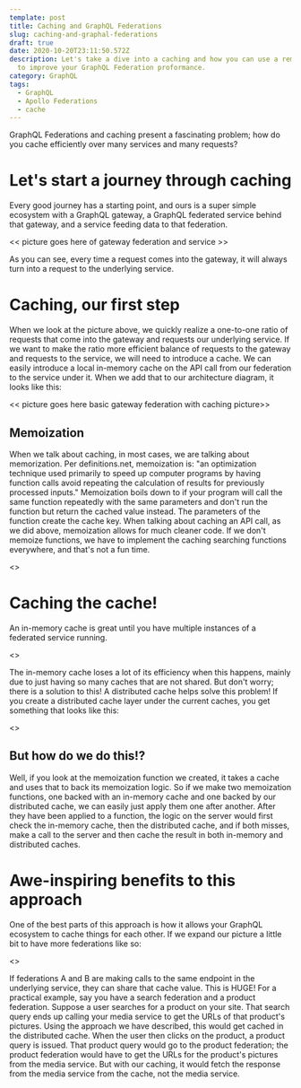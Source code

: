 ```yaml
---
template: post
title: Caching and GraphQL Federations
slug: caching-and-graphal-federations
draft: true
date: 2020-10-20T23:11:50.572Z
description: Let's take a dive into a caching and how you can use a remote cache
  to improve your GraphQL Federation proformance.
category: GraphQL
tags:
  - GraphQL
  - Apollo Federations
  - cache
---
```

GraphQL Federations and caching present a fascinating problem; how do you cache efficiently over many services and many requests?



# Let's start a journey through caching

Every good journey has a starting point, and ours is a super simple ecosystem with a GraphQL gateway, a GraphQL federated service behind that gateway, and a service feeding data to that federation.



<< picture goes here of gateway federation and service >>

As you can see, every time a request comes into the gateway, it will always turn into a request to the underlying service.



# Caching, our first step

When we look at the picture above, we quickly realize a one-to-one ratio of requests that come into the gateway and requests our underlying service. If we want to make the ratio more efficient balance of requests to the gateway and requests to the service, we will need to introduce a cache. We can easily introduce a local in-memory cache on the API call from our federation to the service under it. When we add that to our architecture diagram, it looks like this:



<< picture goes here basic gateway federation with caching picture>>

## Memoization

When we talk about caching, in most cases, we are talking about memorization. Per definitions.net, memoization is: "an optimization technique used primarily to speed up computer programs by having function calls avoid repeating the calculation of results for previously processed inputs." Memoization boils down to if your program will call the same function repeatedly with the same parameters and don't run the function but return the cached value instead. The parameters of the function create the cache key. When talking about caching an API call, as we did above, memoization allows for much cleaner code. If we don't memoize functions, we have to implement the caching searching functions everywhere, and that's not a fun time.



<<insert code snippet here of memoization>>

# Caching the cache!

An in-memory cache is great until you have multiple instances of a federated service running.

<<picture here of one vertical stack to one to multiple pods with just in-memory caches>>



The in-memory cache loses a lot of its efficiency when this happens, mainly due to just having so many caches that are not shared. But don't worry; there is a solution to this! A distributed cache helps solve this problem! If you create a distributed cache layer under the current caches, you get something that looks like this:



<<expand picture from above to have distributed cache>>

## But how do we do this!?

Well, if you look at the memoization function we created, it takes a cache and uses that to back its memoization logic. So if we make two memoization functions, one backed with an in-memory cache and one backed by our distributed cache, we can easily just apply them one after another. After they have been applied to a function, the logic on the server would first check the in-memory cache, then the distributed cache, and if both misses, make a call to the server and then cache the result in both in-memory and distributed caches.



# Awe-inspiring benefits to this approach

One of the best parts of this approach is how it allows your GraphQL ecosystem to cache things for each other. If we expand our picture a little bit to have more federations like so:

<<picture here of multiple federations and a media service>>



If federations A and B are making calls to the same endpoint in the underlying service, they can share that cache value. This is HUGE! For a practical example, say you have a search federation and a product federation. Suppose a user searches for a product on your site. That search query ends up calling your media service to get the URLs of that product's pictures. Using the approach we have described, this would get cached in the distributed cache. When the user then clicks on the product, a product query is issued. That product query would go to the product federation; the product federation would have to get the URLs for the product's pictures from the media service. But with our caching, it would fetch the response from the media service from the cache, not the media service.